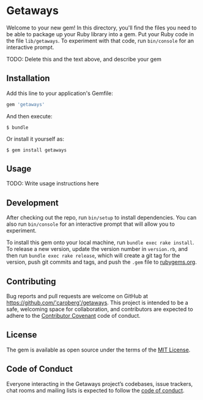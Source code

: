 # Getaways

Welcome to your new gem! In this directory, you'll find the files you need to be able to package up your Ruby library into a gem. Put your Ruby code in the file `lib/getaways`. To experiment with that code, run `bin/console` for an interactive prompt.

TODO: Delete this and the text above, and describe your gem

## Installation

Add this line to your application's Gemfile:

```ruby
gem 'getaways'
```

And then execute:

    $ bundle

Or install it yourself as:

    $ gem install getaways

## Usage

TODO: Write usage instructions here

## Development

After checking out the repo, run `bin/setup` to install dependencies. You can also run `bin/console` for an interactive prompt that will allow you to experiment.

To install this gem onto your local machine, run `bundle exec rake install`. To release a new version, update the version number in `version.rb`, and then run `bundle exec rake release`, which will create a git tag for the version, push git commits and tags, and push the `.gem` file to [rubygems.org](https://rubygems.org).

## Contributing

Bug reports and pull requests are welcome on GitHub at https://github.com/'caroberg'/getaways. This project is intended to be a safe, welcoming space for collaboration, and contributors are expected to adhere to the [Contributor Covenant](http://contributor-covenant.org) code of conduct.

## License

The gem is available as open source under the terms of the [MIT License](https://opensource.org/licenses/MIT).

## Code of Conduct

Everyone interacting in the Getaways project’s codebases, issue trackers, chat rooms and mailing lists is expected to follow the [code of conduct](https://github.com/'caroberg'/getaways/blob/master/CODE_OF_CONDUCT.md).
